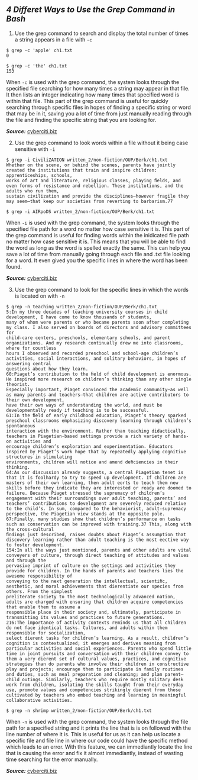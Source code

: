 ***4 Differet Ways to Use the Grep Command in Bash***
---
1. Use the grep command to search and display the total number of times a string appears in a file with `-c`

```
$ grep -c 'apple' ch1.txt
0
```
```
$ grep -c 'the' ch1.txt
153
```
When `-c` is used with the grep command, the system looks through the specified file searching for how many times a string may appear in that file. 
It then lists an integer indicating how many times that specified word is within that file. This part of the grep command is useful for quickly searching through specific files
in hopes of finding a specific string or word that may be in it, saving you a lot of time from just manually reading through the file and finding the specific string that 
you are looking for. 

***Source:*** [cyberciti.biz](https://www.cyberciti.biz/faq/howto-use-grep-command-in-linux-unix/)

2. Use the grep command to look words within a file without it being case sensitive with `-i`

```
$ grep -i CiviliZATION written_2/non-fiction/OUP/Berk/ch1.txt
Whether on the scene, or behind the scenes, parents have jointly created the institutions that train and inspire children: apprenticeships, schools, 
works of art and literature, religious classes, playing ﬁelds, and even forms of resistance and rebellion. These institutions, and the adults who run them, 
sustain civilization and provide the disciplines—however fragile they may seem—that keep our societies from reverting to barbarism.77
```
```
$ grep -i AIRpoDS written_2/non-fiction/OUP/Berk/ch1.txt

```

When `-i` is used with the grep command, the system looks through the specified file path for a word no matter how case sensitive it is. This part of the grep command is useful
for finding words within the inidicated file path no matter how case sensitive it is. This means that you will be able to find the word as long as the word is spelled exactly
the same. This can help you save a lot of time from manually going through each file and .txt file looking for a word. It even gived you the specific lines in where the word 
has been found. 

***Source:*** [cyberciti.biz](https://www.cyberciti.biz/faq/howto-use-grep-command-in-linux-unix/)

3. Use the grep command to look for the specific lines in which the words is located on with `-n`

```
$ grep -n teaching written_2/non-fiction/OUP/Berk/ch1.txt
5:In my three decades of teaching university courses in child development, I have come to know thousands of students, 
many of whom were parents or who became parents soon after completing my class. I also served on boards of directors and advisory committees for 
child-care centers, preschools, elementary schools, and parent organizations. And my research continually drew me into classrooms, where for countless 
hours I observed and recorded preschool and school-age children’s activities, social interactions, and solitary behaviors, in hopes of answering central 
questions about how they learn.
60:Piaget’s contribution to the ﬁeld of child development is enormous. He inspired more research on children’s thinking than any other single theorist. 
Especially important, Piaget convinced the academic community—as well as many parents and teachers—that children are active contributors to their own development,
have their own ways of understanding the world, and must be developmentally ready if teaching is to be successful.
61:In the ﬁeld of early childhood education, Piaget’s theory sparked preschool classrooms emphasizing discovery learning through children’s spontaneous 
interaction with the environment. Rather than teaching didactically, teachers in Piagetian-based settings provide a rich variety of hands-on activities and 
encourage children’s exploration and experimentation. Educators inspired by Piaget’s work hope that by repeatedly applying cognitive structures in stimulating
environments, children will notice and amend deﬁciencies in their thinking.
64:As our discussion already suggests, a central Piagetian tenet is that it is foolhardy to try to speed up development. If children are masters of their own learning, then adult eorts to teach them new skills before they indicate they are interested or ready are doomed to failure. Because Piaget stressed the supremacy of children’s engagement with their surroundings over adult teaching, parents’ and teachers’ contributions to development are severely reduced relative to the child’s. In sum, compared to the behaviorist, adult-supremacy perspective, the Piagetian view stands at the opposite pole.
67:Finally, many studies show that children’s performance on tasks such as conservation can be improved with training.37 This, along with the cross-cultural 
ﬁndings just described, raises doubts about Piaget’s assumption that discovery learning rather than adult teaching is the most eective way to foster development.
154:In all the ways just mentioned, parents and other adults are vital conveyers of culture, through direct teaching of attitudes and values and through the 
pervasive imprint of culture on the settings and activities they provide for children. In the hands of parents and teachers lies the awesome responsibility of 
conveying to the next generation the intellectual, scientiﬁc, aesthetic, and moral achievements that dierentiate our species from others. From the simplest 
preliterate society to the most technologically advanced nation, adults are charged with ensuring that children acquire competencies that enable them to assume a 
responsible place in their society and, ultimately, participate in transmitting its values and practices to future generations.
216:The importance of activity contexts reminds us that all children do not face identical tasks. Cultures, and adults within them responsible for socialization,
select dierent tasks for children’s learning. As a result, children’s cognition is contextualized; it emerges and derives meaning from particular activities and social experiences. Parents who spend little time in joint pursuits and conversation with their children convey to them a very dierent set of cultural values, practices, and cognitive strategies than do parents who involve their children in constructive play and projects; encourage them to participate in family routines and duties, such as meal preparation and cleaning; and plan parent–child outings. Similarly, teachers who require mostly solitary desk work from children, isolating the skills taught from their everyday use, promote values and competencies strikingly dierent from those cultivated by teachers who embed teaching and learning in meaningful collaborative activities.
```
```
$ grep -n shrimp written_2/non-fiction/OUP/Berk/ch1.txt

```

When `-n` is used with the grep command, the system looks through the file path for a specified string and it prints the line that is is on followed with
the line number of where it is. This is useful for us as it can help us locate a specific file and file line in where our code could have the specific method which leads to an error.
With this feature, we can immediantly locate the line that is causing the error and fix it almost immediantly, instead of wasting time searching for the error manually.

***Source:*** [cyberciti.biz](https://www.cyberciti.biz/faq/howto-use-grep-command-in-linux-unix/)
